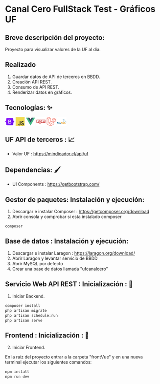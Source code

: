 # Canal Cero FullStack Test - Gráficos UF

## Breve descripción del proyecto: 
Proyecto para visualizar valores de la UF al día.

## Realizado

1. Guardar datos de API de terceros en BBDD.
2. Creación API REST.
3. Consumo de API REST.
4. Renderizar datos en gráficos.

## Tecnologías: ✨

<img align="center" alt="bootstrap" width="30" height="30" src="https://raw.githubusercontent.com/devicons/devicon/master/icons/bootstrap/bootstrap-original.svg"/> <img align="center" alt="javascript" width="30" height="30" src="https://raw.githubusercontent.com/devicons/devicon/master/icons/javascript/javascript-original.svg"/>
  <img align="center" alt="vuejs" width="30" height="30" src="https://github.com/devicons/devicon/blob/master/icons/vuejs/vuejs-original.svg"/>
  <img align="center" alt="npm" width="30" height="30" src="https://github.com/devicons/devicon/blob/master/icons/npm/npm-original-wordmark.svg"/>
  <img align="center" alt="laravel" width="30" height="30" src="https://github.com/devicons/devicon/blob/master/icons/laravel/laravel-original.svg"/>
  <img align="center" alt="mysql" width="30" height="30" src="https://github.com/devicons/devicon/blob/master/icons/mysql/mysql-original-wordmark.svg"/>

## UF API de terceros : 📈

* Valor UF : https://mindicador.cl/api/uf

## Dependencias: 🖌️

* UI Components : https://getbootstrap.com/


## Gestor de paquetes: Instalación y ejecución:

1. Descargar e instalar Composer : https://getcomposer.org/download
2. Abrir consola y comprobar si esta instalado composer
```
composer
```
## Base de datos : Instalación y ejecución:

1. Descargar e instalar Laragon : https://laragon.org/download/
2. Abrir Laragon y levantar servicio de BBDD
3. Abrir MySQL por defecto
4. Crear una base de datos llamada "ufcanalcero"

## Servicio Web API REST : Inicialización : 🚀

1. Iniciar Backend. 


```
composer install
php artisan migrate
php artisan schedule:run
php artisan serve
```

## Frontend : Inicialización : 🚀

2. Iniciar Frontend.

En la raíz del proyecto entrar a la carpeta "frontVue" y en una nueva terminal ejecutar los siguientes comandos:

```
npm install
npm run dev
```


